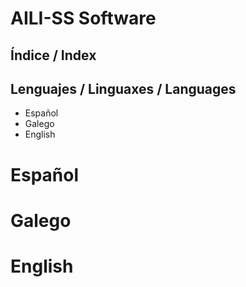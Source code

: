 # AILI-SS Software

## Índice / Index

## Lenguajes / Linguaxes / Languages

* Español
* Galego
* English

# Español

# Galego

# English
